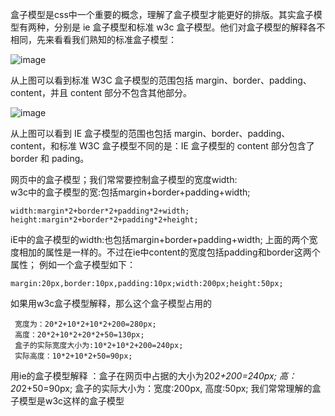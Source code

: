盒子模型是css中一个重要的概念，理解了盒子模型才能更好的排版。其实盒子模型有两种，分别是 ie 盒子模型和标准 w3c 盒子模型。他们对盒子模型的解释各不相同，先来看看我们熟知的标准盒子模型：

![image](http://upload-images.jianshu.io/upload_images/5873002-041fcbb730ac08de.jpg?imageMogr2/auto-orient/strip%7CimageView2/2/w/1240)

从上图可以看到标准 W3C 盒子模型的范围包括 margin、border、padding、content，并且 content 部分不包含其他部分。

![image](http://upload-images.jianshu.io/upload_images/5873002-8163323557497660.jpg?imageMogr2/auto-orient/strip%7CimageView2/2/w/1240)

从上图可以看到 IE 盒子模型的范围也包括 margin、border、padding、content，和标准 W3C 盒子模型不同的是：IE 盒子模型的 content 部分包含了 border 和 pading。

网页中的盒子模型；我们常常要控制盒子模型的宽度width:   
w3c中的盒子模型的宽:包括margin+border+padding+width; 

```
width:margin*2+border*2+padding*2+width;
height:margin*2+border*2+padding*2+height;
```

iE中的盒子模型的width:也包括margin+border+padding+width;
上面的两个宽度相加的属性是一样的。不过在ie中content的宽度包括padding和border这两个属性；
例如一个盒子模型如下：

```
margin:20px,border:10px,padding:10px;width:200px;height:50px;
```

如果用w3c盒子模型解释，那么这个盒子模型占用的

```
 宽度为：20*2+10*2+10*2+200=280px; 
 高度：20*2+10*2+20*2+50=130px;
 盒子的实际宽度大小为:10*2+10*2+200=240px;
 实际高度：10*2+10*2+50=90px;
```

用ie的盒子模型解释 ：盒子在网页中占据的大小为20*2+200=240px; 高：20*2+50=90px;
盒子的实际大小为：宽度:200px, 高度:50px;
我们常常理解的盒子模型是w3c这样的盒子模型